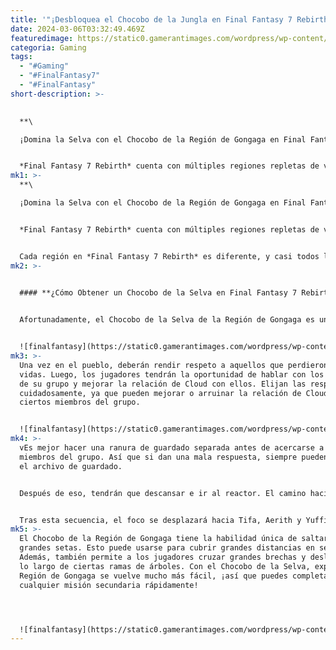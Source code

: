 ```yaml
---
title: '"¡Desbloquea el Chocobo de la Jungla en Final Fantasy 7 Rebirth!"'
date: 2024-03-06T03:32:49.469Z
featuredimage: https://static0.gamerantimages.com/wordpress/wp-content/uploads/2024/03/featured-final-fantasy-7-rebirth-how-to-get-a-jungle-chocobo-gongaga-region-chocobo.jpg?q=50&fit=contain&w=1140&h=&dpr=1.5
categoria: Gaming
tags:
  - "#Gaming"
  - "#FinalFantasy7"
  - "#FinalFantasy"
short-description: >-
  

  **\

  ¡Domina la Selva con el Chocobo de la Región de Gongaga en Final Fantasy 7 Rebirth!**


  *Final Fantasy 7 Rebirth* cuenta con múltiples regiones repletas de variada flora y fauna. El mundo abierto es impresionante, y puedes explorar casi cada recoveco. Sin embargo, el tamaño del mapa a veces puede hacer que explorar sea tedioso. Afortunadamente, en el jueg
mk1: >-
  **\

  ¡Domina la Selva con el Chocobo de la Región de Gongaga en Final Fantasy 7 Rebirth!**


  *Final Fantasy 7 Rebirth* cuenta con múltiples regiones repletas de variada flora y fauna. El mundo abierto es impresionante, y puedes explorar casi cada recoveco. Sin embargo, el tamaño del mapa a veces puede hacer que explorar sea tedioso. Afortunadamente, en el juego hay Chocobos, que permiten a los jugadores viajar por diferentes terrenos.


  Cada región en *Final Fantasy 7 Rebirth* es diferente, y casi todos los lugares tienen un Chocobo. Los jugadores deberán encontrar al Chocobo en cada región antes de poder invocarlos y montarlos. Para cuando los jugadores lleguen a la Región de Gongaga, ya tendrán tres Chocobos. En la Región de Gongaga, los jugadores pueden obtener el Chocobo de la Selva, pero llevará algo de tiempo antes de que esté disponible.
mk2: >-
  

  #### **¿Cómo Obtener un Chocobo de la Selva en Final Fantasy 7 Rebirth?**


  Afortunadamente, el Chocobo de la Selva de la Región de Gongaga es uno de los Chocobos más fáciles de obtener. Todo lo que los jugadores necesitan hacer es jugar la historia principal. Primero, tendrán que dirigirse al Pueblo de Gongaga. Puede tomar algún tiempo llegar al lugar, ya que el área del desierto es difícil de atravesar.


  ![finalfantasy](https://static0.gamerantimages.com/wordpress/wp-content/uploads/2024/03/picsart_24-03-06_03-14-36-680.jpg?q=50&fit=crop&w=1500&dpr=1.5 "finalfantasy")
mk3: >-
  Una vez en el pueblo, deberán rendir respeto a aquellos que perdieron sus
  vidas. Luego, los jugadores tendrán la oportunidad de hablar con los miembros
  de su grupo y mejorar la relación de Cloud con ellos. Elijan las respuestas
  cuidadosamente, ya que pueden mejorar o arruinar la relación de Cloud con
  ciertos miembros del grupo.


  ![finalfantasy](https://static0.gamerantimages.com/wordpress/wp-content/uploads/2024/03/picsart_24-03-06_02-49-02-870.jpg?q=50&fit=crop&w=1500&dpr=1.5 "finalfantasy")
mk4: >-
  vEs mejor hacer una ranura de guardado separada antes de acercarse a los
  miembros del grupo. Así que si dan una mala respuesta, siempre pueden cargar
  el archivo de guardado.


  Después de eso, tendrán que descansar e ir al reactor. El camino hacia el reactor es largo, y encontrarán muchos enemigos en el camino. Mientras exploran las ruinas, los jugadores tendrán que defenderse de los ataques de Scarlet, quien utiliza los experimentos de Hojo. Después de derrotarlos a todos, Scarlet también se unirá a la lucha.


  Tras esta secuencia, el foco se desplazará hacia Tifa, Aerith y Yuffie. Las tres tendrán que apresurarse hacia la fábrica para proporcionar apoyo a Cloud. Es entonces cuando Cissnei les dará el Chocobo de la Selva.
mk5: >-
  El Chocobo de la Región de Gongaga tiene la habilidad única de saltar desde
  grandes setas. Esto puede usarse para cubrir grandes distancias en segundos.
  Además, también permite a los jugadores cruzar grandes brechas y deslizarse a
  lo largo de ciertas ramas de árboles. Con el Chocobo de la Selva, explorar la
  Región de Gongaga se vuelve mucho más fácil, ¡así que puedes completar
  cualquier misión secundaria rápidamente!




  ![finalfantasy](https://static0.gamerantimages.com/wordpress/wp-content/uploads/2024/03/picsart_24-03-06_02-46-58-949.jpg?q=50&fit=crop&w=1500&dpr=1.5 "finalfantasy")
---
```

